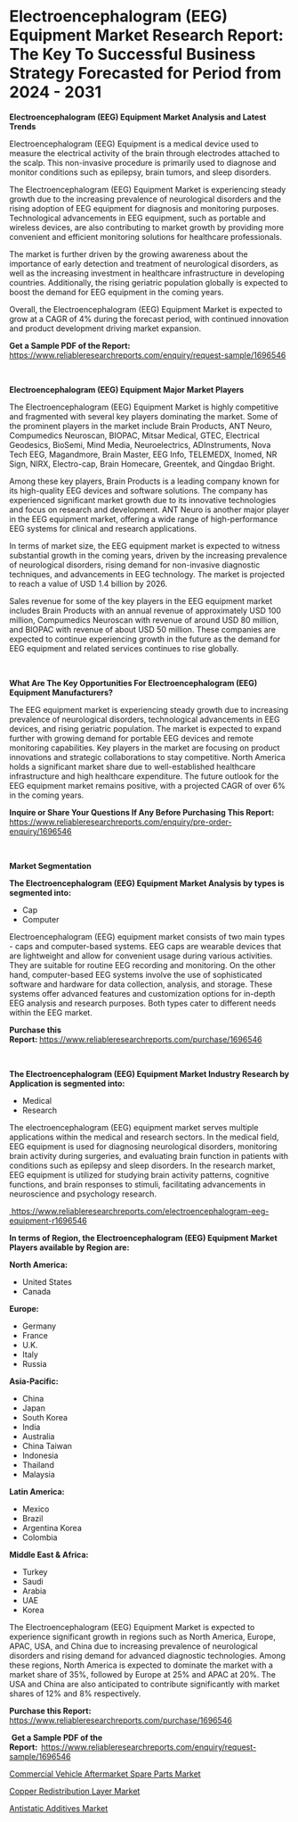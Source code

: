 <p><h1>Electroencephalogram (EEG) Equipment Market Research Report: The Key To Successful Business Strategy Forecasted for Period from 2024 - 2031</h1></p><p><strong>Electroencephalogram (EEG) Equipment Market Analysis and Latest Trends</strong></p>
<p><p>Electroencephalogram (EEG) Equipment is a medical device used to measure the electrical activity of the brain through electrodes attached to the scalp. This non-invasive procedure is primarily used to diagnose and monitor conditions such as epilepsy, brain tumors, and sleep disorders.</p><p>The Electroencephalogram (EEG) Equipment Market is experiencing steady growth due to the increasing prevalence of neurological disorders and the rising adoption of EEG equipment for diagnosis and monitoring purposes. Technological advancements in EEG equipment, such as portable and wireless devices, are also contributing to market growth by providing more convenient and efficient monitoring solutions for healthcare professionals.</p><p>The market is further driven by the growing awareness about the importance of early detection and treatment of neurological disorders, as well as the increasing investment in healthcare infrastructure in developing countries. Additionally, the rising geriatric population globally is expected to boost the demand for EEG equipment in the coming years.</p><p>Overall, the Electroencephalogram (EEG) Equipment Market is expected to grow at a CAGR of 4% during the forecast period, with continued innovation and product development driving market expansion.</p></p>
<p><strong>Get a Sample PDF of the Report:&nbsp;</strong> <a href="https://www.reliableresearchreports.com/enquiry/request-sample/1696546">https://www.reliableresearchreports.com/enquiry/request-sample/1696546</a></p>
<p>&nbsp;</p>
<p><strong>Electroencephalogram (EEG) Equipment Major Market Players</strong></p>
<p><p>The Electroencephalogram (EEG) Equipment Market is highly competitive and fragmented with several key players dominating the market. Some of the prominent players in the market include Brain Products, ANT Neuro, Compumedics Neuroscan, BIOPAC, Mitsar Medical, GTEC, Electrical Geodesics, BioSemi, Mind Media, Neuroelectrics, ADInstruments, Nova Tech EEG, Magandmore, Brain Master, EEG Info, TELEMEDX, Inomed, NR Sign, NIRX, Electro-cap, Brain Homecare, Greentek, and Qingdao Bright.</p><p>Among these key players, Brain Products is a leading company known for its high-quality EEG devices and software solutions. The company has experienced significant market growth due to its innovative technologies and focus on research and development. ANT Neuro is another major player in the EEG equipment market, offering a wide range of high-performance EEG systems for clinical and research applications.</p><p>In terms of market size, the EEG equipment market is expected to witness substantial growth in the coming years, driven by the increasing prevalence of neurological disorders, rising demand for non-invasive diagnostic techniques, and advancements in EEG technology. The market is projected to reach a value of USD 1.4 billion by 2026.</p><p>Sales revenue for some of the key players in the EEG equipment market includes Brain Products with an annual revenue of approximately USD 100 million, Compumedics Neuroscan with revenue of around USD 80 million, and BIOPAC with revenue of about USD 50 million. These companies are expected to continue experiencing growth in the future as the demand for EEG equipment and related services continues to rise globally.</p></p>
<p>&nbsp;</p>
<p><strong>What Are The Key Opportunities For Electroencephalogram (EEG) Equipment Manufacturers?</strong></p>
<p><p>The EEG equipment market is experiencing steady growth due to increasing prevalence of neurological disorders, technological advancements in EEG devices, and rising geriatric population. The market is expected to expand further with growing demand for portable EEG devices and remote monitoring capabilities. Key players in the market are focusing on product innovations and strategic collaborations to stay competitive. North America holds a significant market share due to well-established healthcare infrastructure and high healthcare expenditure. The future outlook for the EEG equipment market remains positive, with a projected CAGR of over 6% in the coming years.</p></p>
<p><strong>Inquire or Share Your Questions If Any Before Purchasing This Report:</strong> <a href="https://www.reliableresearchreports.com/enquiry/pre-order-enquiry/1696546">https://www.reliableresearchreports.com/enquiry/pre-order-enquiry/1696546</a></p>
<p>&nbsp;</p>
<p><strong>Market Segmentation</strong></p>
<p><strong>The Electroencephalogram (EEG) Equipment Market Analysis by types is segmented into:</strong></p>
<p><ul><li>Cap</li><li>Computer</li></ul></p>
<p><p>Electroencephalogram (EEG) equipment market consists of two main types - caps and computer-based systems. EEG caps are wearable devices that are lightweight and allow for convenient usage during various activities. They are suitable for routine EEG recording and monitoring. On the other hand, computer-based EEG systems involve the use of sophisticated software and hardware for data collection, analysis, and storage. These systems offer advanced features and customization options for in-depth EEG analysis and research purposes. Both types cater to different needs within the EEG market.</p></p>
<p><strong>Purchase this Report:&nbsp;</strong><a href="https://www.reliableresearchreports.com/purchase/1696546">https://www.reliableresearchreports.com/purchase/1696546</a></p>
<p>&nbsp;</p>
<p><strong>The Electroencephalogram (EEG) Equipment Market Industry Research by Application is segmented into:</strong></p>
<p><ul><li>Medical</li><li>Research</li></ul></p>
<p><p>The electroencephalogram (EEG) equipment market serves multiple applications within the medical and research sectors. In the medical field, EEG equipment is used for diagnosing neurological disorders, monitoring brain activity during surgeries, and evaluating brain function in patients with conditions such as epilepsy and sleep disorders. In the research market, EEG equipment is utilized for studying brain activity patterns, cognitive functions, and brain responses to stimuli, facilitating advancements in neuroscience and psychology research.</p></p>
<p><a href="https://www.reliableresearchreports.com/electroencephalogram-eeg-equipment-r1696546">&nbsp;https://www.reliableresearchreports.com/electroencephalogram-eeg-equipment-r1696546</a></p>
<p><strong>In terms of Region, the Electroencephalogram (EEG) Equipment Market Players available by Region are:</strong></p>
<p>
    <p> <strong> North America: </strong>
        <ul>
            <li>United States</li>
            <li>Canada</li>
        </ul>
        </p> 
    <p> <strong> Europe: </strong>
        <ul>
            <li>Germany</li>
            <li>France</li>
            <li>U.K.</li>
            <li>Italy</li>
            <li>Russia</li>
        </ul>
        </p> 
    <p> <strong> Asia-Pacific: </strong>
        <ul>
            <li>China</li>
            <li>Japan</li>
            <li>South Korea</li>
            <li>India</li>
            <li>Australia</li>
            <li>China Taiwan</li>
            <li>Indonesia</li>
            <li>Thailand</li>
            <li>Malaysia</li>
        </ul>
        </p> 
    <p> <strong> Latin America: </strong>
        <ul>
            <li>Mexico</li>
            <li>Brazil</li>
            <li>Argentina Korea</li>
            <li>Colombia</li>
        </ul>
        </p> 
    <p> <strong> Middle East & Africa: </strong>
        <ul>
            <li>Turkey</li>
            <li>Saudi</li>
            <li>Arabia</li>
            <li>UAE</li>
            <li>Korea</li>
        </ul>
    </p>
    </p>
<p><p>The Electroencephalogram (EEG) Equipment Market is expected to experience significant growth in regions such as North America, Europe, APAC, USA, and China due to increasing prevalence of neurological disorders and rising demand for advanced diagnostic technologies. Among these regions, North America is expected to dominate the market with a market share of 35%, followed by Europe at 25% and APAC at 20%. The USA and China are also anticipated to contribute significantly with market shares of 12% and 8% respectively.</p></p>
<p><strong>Purchase this Report: </strong><a href="https://www.reliableresearchreports.com/purchase/1696546">https://www.reliableresearchreports.com/purchase/1696546</a></p>
<p>&nbsp;<strong>Get a Sample PDF of the Report:&nbsp;&nbsp;</strong><a href="https://www.reliableresearchreports.com/enquiry/request-sample/1696546">https://www.reliableresearchreports.com/enquiry/request-sample/1696546</a></p>
<p><strong></strong></p>
<p><p><a href="https://github.com/fiixsa/Market-Research-Report-List-3/blob/main/commercial-vehicle-aftermarket-spare-parts-market.md">Commercial Vehicle Aftermarket Spare Parts Market</a></p><p><a href="https://github.com/irfadac/Market-Research-Report-List-3/blob/main/copper-redistribution-layer-market.md">Copper Redistribution Layer Market</a></p><p><a href="https://github.com/myacatherineblakecaczo9vcsw/Market-Research-Report-List-3/blob/main/antistatic-additives-market.md">Antistatic Additives Market</a></p></p>
